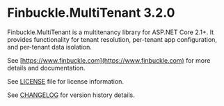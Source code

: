 # Finbuckle.MultiTenant 3.2.0

Finbuckle.MultiTenant is a multitenancy library for ASP.NET Core 2.1+. It provides functionality for tenant resolution, per-tenant app configuration, and per-tenant data isolation.

See [https://www.finbuckle.com](https://www.finbuckle.com) for more details and documentation.  

See [LICENSE](LICENSE) file for license information.

See [CHANGELOG](CHANGELOG.md) for version history details.
